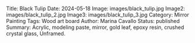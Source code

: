 Title: Black Tulip
Date: 2024-05-18
Image: images/black_tulip.jpg
Image2: images/black_tulip_2.jpg
Image3: images/black_tulip_3.jpg
Category: Mirror Painting
Tags: Wood art board
Author: Marina Cavallo
Status: published
Summary: Acrylic, modeling paste, mirror, gold leaf, epoxy resin, crushed crystal glass, Unframed. 
